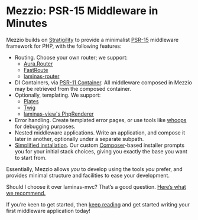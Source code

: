# Mezzio: PSR-15 Middleware in Minutes

Mezzio builds on [Stratigility](https://docs.laminas.dev/laminas-stratigility/)
to provide a minimalist [PSR-15](http://www.php-fig.org/psr/psr-15/) middleware
framework for PHP, with the following features:

- Routing. Choose your own router; we support:
    - [Aura.Router](https://github.com/auraphp/Aura.Router)
    - [FastRoute](https://github.com/nikic/FastRoute)
    - [laminas-router](https://github.com/laminas/laminas-router)
- DI Containers, via [PSR-11 Container](https://www.php-fig.org/psr/psr-11/).
  All middleware composed in Mezzio may be retrieved from the composed
  container.
- Optionally, templating. We support:
    - [Plates](http://platesphp.com/)
    - [Twig](http://twig.sensiolabs.org/)
    - [laminas-view's PhpRenderer](https://docs.laminas.dev/laminas-view/)
- Error handling. Create templated error pages, or use tools like
  [whoops](https://github.com/filp/whoops) for debugging purposes.
- Nested middleware applications. Write an application, and compose it later
  in another, optionally under a separate subpath.
- [Simplified installation](getting-started/quick-start.md#create-a-new-project).
  Our custom [Composer](https://getcomposer.org)-based installer prompts you for
  your initial stack choices, giving you exactly the base you want to start from.

Essentially, Mezzio allows *you* to develop using the tools *you* prefer,
and provides minimal structure and facilities to ease your development.

Should I choose it over laminas-mvc?
That’s a good question. [Here’s what we recommend.](why-mezzio.md)

If you’re keen to get started, then [keep reading](getting-started/features.md)
and get started writing your first middleware application today!
